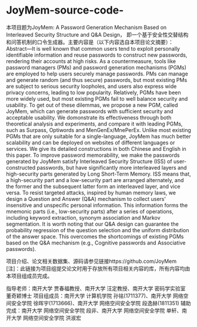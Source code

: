 # JoyMem-source-code-
本项目题为JoyMem: A Password Generation Mechanism Based on Interleaved Security Structure and Q&A Design，
即一个基于安全性交替结构和问答机制的口令生成器。主要内容是（以下内容选自本项目论文摘要）：
Abstract—It is well known that common users tend to exploit personally identifiable information and reuse passwords to construct new passwords, rendering their accounts at high risks. As a countermeasure, tools like password managers (PMs) and password generation mechanisms (PGMs) are employed to help users securely manage passwords. PMs can manage and generate random (and thus secure) passwords, but most existing PMs are subject to serious security loopholes, and users also express wide privacy concerns, leading to low popularity. Relatively, PGMs have been more widely used, but most existing PGMs fail to well balance security and usability. To get out of these dilemmas, we propose a new PGM, called JoyMem, which can generate passwords with sufficient security and acceptable usability. We domonstrate its effectiveness through both theoretical analysis and experiments, and compare it with leading PGMs, such as Surpass, Optiwords and MenGenEx/MnePerEx. Unlike most existing PGMs that are only suitable for a single-language, JoyMem has much better scalability and can be deployed on websites of different languages or services. We give its detailed constructions in both Chinese and English in this paper. To improve password memorability, we make the passwords generated by JoyMem satisfy Interleaved Security Structure (ISS) of user-constructed passwords, but have significantly more interleaved layers and high-security parts generated by Long Short-Term Memory. ISS means that, a high-security part and a low-security part are arranged alternately, and the former and the subsequent latter form an interleaved layer, and vice versa. To resist targeted attacks, inspired by human memory laws, we design a Question and Answer (Q&A) mechanism to collect users’ insensitive and unspecific personal information. This information forms the mnemonic parts (i.e., low-security parts) after a series of operations, including keyword extraction, synonym association and Markov segmentation. It is worth noting that our Q&A design can guarantee the probability regression of the question selection and the uniform distribution of the answer space. This overcomes the shortcomings of existing PGMs based on the Q&A mechanism (e.g., Cognitive passwords and Associative passwords).

项目介绍、论文相关数据集、源码请参见链接https://github.com/JoyMem
[注]：此链接为项目组提交论文时用于存放所有项目相关内容的库，所有内容均由本项目组成员完成。

指导老师：南开大学 贾春福教授、南开大学 汪定教授、南开大学 密码学实验室 董奇颖博士
项目组成员：南开大学 计算机学院 孙铭(1711377)、南开大学 网络空间安全学院 徐晖宇(1713666)、南开大学 网络空间安全学院 段逸赫(1811351)
辅助完成：南开大学 网络空间安全学院 段非、南开大学 网络空间安全学院 单轩、南开大学 网络空间安全学院 洪淑宏
